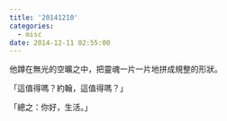 ```yaml
---
title: '20141210'
categories:
  - misc
date: 2014-12-11 02:55:00
---
```


他蹲在無光的空曠之中，把靈魂一片一片地拼成規整的形狀。

「這值得嗎？約翰，這值得嗎？」

「總之：你好，生活。」
